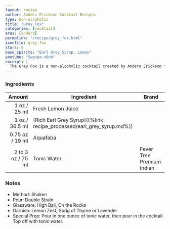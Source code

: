 ```yaml
---
layout: recipe
author: Anders Erickson Cocktail Recipes
type: non-alcoholic
title: "Grey Fox"
categories: [cocktail]
eras: [anders]
permalink: "/recipe/grey_fox.html"
iconfile: grey_fox
stars: 0
base_spirits: "Earl Grey Syrup, Lemon"
youtube: "5wgvpo-xBnA"
excerpt: |
  The Grey Fox is a non-alcoholic cocktail created by Anders Erickson featuring Earl Grey and lemon for flavors.
---
```


### Ingredients

|    Amount | Ingredient                                                 | Brand                     |
| --------: | ---------------------------------------------------------- | ------------------------- |
|      1 oz / 25 ml | Fresh Lemon Juice                                          |
|      1 oz / 36.5 ml | [Rich Earl Grey Syrup]({%link recipe_processed/earl_grey_syrup.md%}) |
|   0.75 oz / 19 ml | Aquafaba                                                   |
| 2 to 3 oz / 75 ml | Tonic Water                                                | Fever Tree Premium Indian |

### Notes

- Method: Shaken
- Pour: Double Strain
- Glassware: High Ball, On the Rocks
- Garnish: Lemon Zest, Sprig of Thyme or Lavender
- Special Prep: Pour in one ounce of tonic water, then pour in the cocktail. Top off with tonic water.
